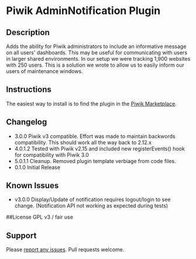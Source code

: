 # Piwik AdminNotification Plugin
## Description
Adds the ability for Piwik administrators to include an informative message on all users' dashboards. This may be useful for communicating with users in larger shared environments. In our setup we were tracking 1,900 websites with 250 users. This is a solution we wrote to allow us to easily inform our users of maintenance windows.

## Instructions
The easiest way to install is to find the plugin in the [Piwik Marketplace](http://plugins.piwik.org/).

## Changelog
* 3.0.0 Piwik v3 compatible. Effort was made to maintain backwords compatibility. This should work all the way back to 2.12.x
* 4.0.1.2 Tested with Piwik v2.15 and included new registerEvents() hook for compatibility with Piwik 3.0
* 5.0.1.1 Cleanup. Removed plugin template verbiage from code files.
* 0.1.0 Initial Release

## Known Issues
* v3.0.0 Display/Update of notification requires logout/login to see change. (Notification API not working as expected during tests)

##License
GPL v3 / fair use

## Support
Please [report any issues](https://github.com/jbrule/piwikplugin-AdminNotification/issues). Pull requests welcome.
